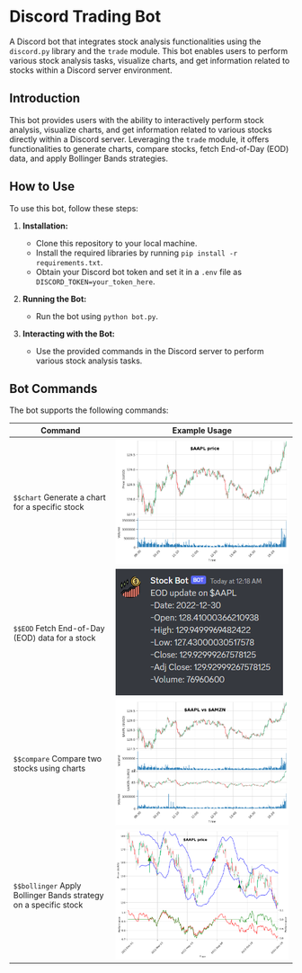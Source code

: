# Discord Trading Bot
A Discord bot that integrates stock analysis functionalities using the `discord.py` library and the `trade` module. This bot enables users to perform various stock analysis tasks, visualize charts, and get information related to stocks within a Discord server environment.

## Introduction

This bot provides users with the ability to interactively perform stock analysis, visualize charts, and get information related to various stocks directly within a Discord server. Leveraging the `trade` module, it offers functionalities to generate charts, compare stocks, fetch End-of-Day (EOD) data, and apply Bollinger Bands strategies.

## How to Use

To use this bot, follow these steps:

1. **Installation:**
   - Clone this repository to your local machine.
   - Install the required libraries by running `pip install -r requirements.txt`.
   - Obtain your Discord bot token and set it in a `.env` file as `DISCORD_TOKEN=your_token_here`.

2. **Running the Bot:**
   - Run the bot using `python bot.py`.

3. **Interacting with the Bot:**
   - Use the provided commands in the Discord server to perform various stock analysis tasks.

## Bot Commands

The bot supports the following commands:

| Command          | Example Usage               |
| ---------------- | --------------------------- |
| `$$chart` Generate a chart for a specific stock | ![Chart Command](images/chart.png)|
| `$$EOD` Fetch End-of-Day (EOD) data for a stock | ![EOD Command](images/EOD.png)|
| `$$compare` Compare two stocks using charts | ![Compare Command](images/compare.png)|
| `$$bollinger` Apply Bollinger Bands strategy on a specific stock | ![Bollinger Command](images/bollinger.png)|
